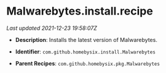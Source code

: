 # Malwarebytes.install.recipe

_Last updated 2021-12-23 19:58:07Z_

- **Description**: Installs the latest version of Malwarebytes.

- **Identifier**: `com.github.homebysix.install.Malwarebytes`

- **Parent Recipes**: `com.github.homebysix.pkg.Malwarebytes`